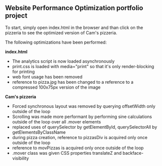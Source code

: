 ## Website Performance Optimization portfolio project

To start, simply open index.html in the browser and than click on the pizzeria to see the optimized version of Cam's pizzeria.

The following optimizations have been performed:

**index.html**

* The analytics script is now loaded asynchronously
* print.css is loaded with media="print" so that it's only render-blocking for printing
* web font usage has been removed
* reference to pizza.jpg has been changed to a reference to a compressed 100x75px version of the image

**Cam's pizzeria**

* Forced synchronous layout was removed by querying offsetWidth only outside of the loop
* Scrolling was made more performant by performing sine calculations outside of the loop over all .mover elements
* replaced uses of querySelector by getElementById, querySelectorAll by getElementsByClassName
* during pizza creation, reference to pizzasDiv is acquired only once outside of the loop
* reference to movPizzas is acquired only once outside of the loop
* .mover class was given CSS properties translateZ and backface-visibility
